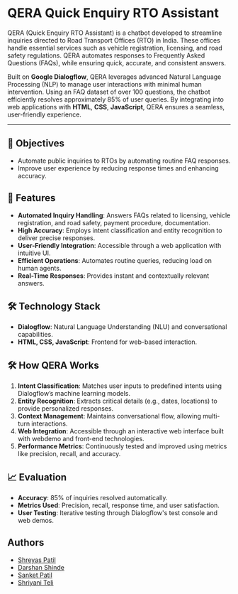 
# **QERA** Quick Enquiry RTO Assistant

QERA (Quick Enquiry RTO Assistant) is a chatbot developed to streamline inquiries directed to Road Transport Offices (RTO) in India. These offices handle essential services such as vehicle registration, licensing, and road safety regulations. QERA automates responses to Frequently Asked Questions (FAQs), while ensuring quick, accurate, and consistent answers.

Built on **Google Dialogflow**, QERA leverages advanced Natural Language Processing (NLP) to manage user interactions with minimal human intervention. Using an FAQ dataset of over 100 questions, the chatbot efficiently resolves approximately 85% of user queries. By integrating into web applications with **HTML**, **CSS**, **JavaScript**, QERA ensures a seamless, user-friendly experience.

 --------


## 🎯 Objectives  
- Automate public inquiries to RTOs by automating routine FAQ responses.  
- Improve user experience by reducing response times and enhancing accuracy.  


## 🔑 Features

- **Automated Inquiry Handling**: Answers FAQs related to licensing, vehicle registration, and road safety, payment procedure, documentation.
- **High Accuracy**: Employs intent classification and entity recognition to deliver precise responses.
- **User-Friendly Integration**: Accessible through a web application with intuitive UI.
- **Efficient Operations**: Automates routine queries, reducing load on human agents.
- **Real-Time Responses**: Provides instant and contextually relevant answers.


## 🛠️ Technology Stack  
- **Dialogflow**: Natural Language Understanding (NLU) and conversational capabilities.
- **HTML, CSS, JavaScript**: Frontend for web-based interaction.


## 🛠️ How QERA Works  
1. **Intent Classification**: Matches user inputs to predefined intents using Dialogflow’s machine learning models.  
2. **Entity Recognition**: Extracts critical details (e.g., dates, locations) to provide personalized responses.  
3. **Context Management**: Maintains conversational flow, allowing multi-turn interactions.  
4. **Web Integration**: Accessible through an interactive web interface built with webdemo and front-end technologies.  
5. **Performance Metrics**: Continuously tested and improved using metrics like precision, recall, and accuracy.  

## 📈 Evaluation  
- **Accuracy**: 85% of inquiries resolved automatically.  
- **Metrics Used**: Precision, recall, response time, and user satisfaction.  
- **User Testing**: Iterative testing through Dialogflow's test console and web demos. 



## Authors

- [Shreyas Patil](https://github.com/shreyas-s-patil/)
- [Darshan Shinde](https://github.com/Darshan2306-DS)
- [Sanket Patil](https://github.com/Sanket4265)
- [Shriyani Teli](https://github.com/shriyani18)

